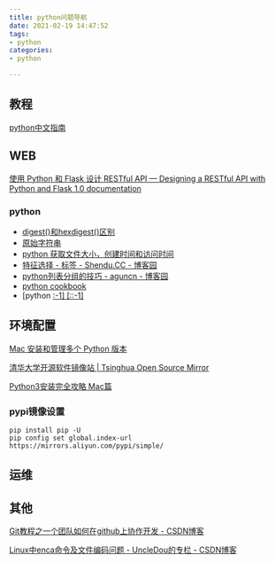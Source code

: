 ```yaml
---
title: python问题导航
date: 2021-02-19 14:47:52
tags:
- python
categories:
- python

---
```


## 教程

[python中文指南](http://python.iswbm.com/en/latest/index.html)

## WEB

[使用 Python 和 Flask 设计 RESTful API — Designing a RESTful API with Python and Flask 1.0 documentation](http://www.pythondoc.com/flask-restful/first.html)

### python

- [digest()和hexdigest()区别](https://www.cnblogs.com/yrxns/p/7727471.html)
- [原始字符串](http://www.cnblogs.com/s502/archive/2013/03/22/2975187.html)
- [python 获取文件大小，创建时间和访问时间](https://www.cnblogs.com/shaosks/p/5614630.html)
- [特征选择 - 标签 - Shendu.CC - 博客园](https://www.cnblogs.com/dacc123/tag/特征选择/)
- [python列表分组的技巧 - aguncn - 博客园](https://www.cnblogs.com/aguncn/p/5912712.html)
- [python cookbook](https://python3-cookbook.readthedocs.io/zh_CN/latest/c01/p02_unpack_elements_from_iterables.html)
- [python [:-1\] [::-1]](https://blog.csdn.net/u014159143/article/details/80319587)

  

  

## 环境配置

[Mac 安装和管理多个 Python 版本](https://juejin.cn/post/6844903861979709453)

[清华大学开源软件镜像站 | Tsinghua Open Source Mirror](https://mirrors.tuna.tsinghua.edu.cn/)

[Python3安装完全攻略 Mac篇](https://blog.csdn.net/yxys01/article/details/103204531)

### pypi镜像设置

```
pip install pip -U
pip config set global.index-url https://mirrors.aliyun.com/pypi/simple/
```



## 运维





## 其他

[Git教程之一个团队如何在github上协作开发 - CSDN博客](https://blog.csdn.net/Gpwner/article/details/53140016)

[Linux中enca命令及文件编码问题 - UncleDou的专栏 - CSDN博客](https://blog.csdn.net/uncledou/article/details/8693499)

